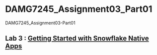 # DAMG7245_Assignment03_Part01
DAMG7245_Assignment03-Part01


## Lab 3 : [Getting Started with Snowflake Native Apps](./sfguide-getting-started-with-native-apps\README.md)